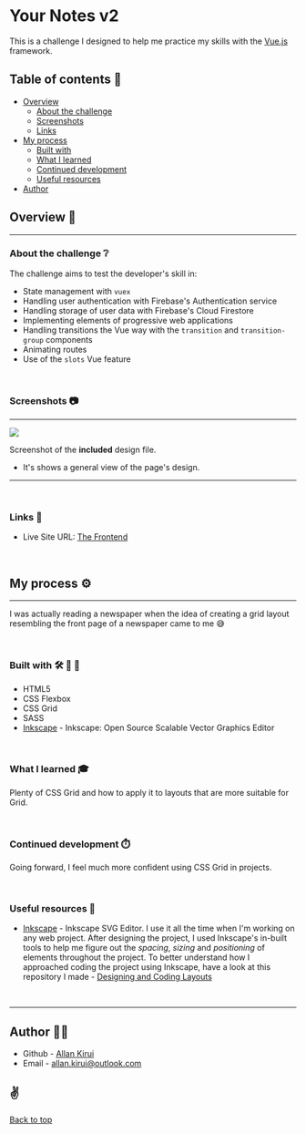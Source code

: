# Your Notes v2

This is a challenge I designed to help me practice my skills with the [Vue.js](https://v3.vuejs.org) framework.

<!-- Note that the Table of contents links don't work offline because
    of the use of emojis. They do however work online on GitHub

    https://github.com/thlorenz/anchor-markdown-header/issues/36
-->

## Table of contents 📖

- [Overview](#overview-)
  - [About the challenge](#about-the-challenge-)
  - [Screenshots](#screenshots-)
  - [Links](#links-)
- [My process](#my-process-gear)
  - [Built with](#built-with-hammer_and_wrench-pencil-triangular_ruler)
  - [What I learned](#what-i-learned-)
  - [Continued development](#continued-development-stopwatch)
  - [Useful resources](#useful-resources-)
- [Author](#author-)

## Overview 🔎

---

### About the challenge ❔

The challenge aims to test the developer's skill in:

- State management with `vuex`
- Handling user authentication with Firebase's Authentication service
- Handling storage of user data with Firebase's Cloud Firestore
- Implementing elements of progressive web applications
- Handling transitions the Vue way with the `transition` and `transition-group` components
- Animating routes
- Use of the `slots` Vue feature

<br/>

### Screenshots 📷

---

![](./assets/images/markdown_images/1.png)

Screenshot of the **included** design file.

- It's shows a general view of the page's design.

---

<br/>

### Links 🔗

- Live Site URL: [The Frontend](https://allankirui.github.io/the-frontend/)

<br/>

## My process :gear:

---

I was actually reading a newspaper when the idea of creating a grid layout resembling the front page of a newspaper came to me 😅

<br/>

### Built with :hammer_and_wrench: :pencil: :triangular_ruler:

- HTML5
- CSS Flexbox
- CSS Grid
- SASS
- [Inkscape](https://inkscape.org) - Inkscape: Open Source Scalable Vector Graphics Editor

<br/>

### What I learned 🎓

Plenty of CSS Grid and how to apply it to layouts that are more suitable for Grid.

<br/>

### Continued development :stopwatch:

Going forward, I feel much more confident using CSS Grid in projects.

<br>

### Useful resources 💎

- [Inkscape](https://inkscape.org) - Inkscape SVG Editor. I use it all the time when I'm working on any web project. After designing the project, I used Inkscape's in-built tools to help me figure out the _spacing_, _sizing_ and _positioning_ of elements throughout the project. To better understand how I approached coding the project using Inkscape, have a look at this repository I made - [Designing and Coding Layouts](https://github.com/AllanKirui/designing-and-coding-layouts)

<br>

---

## Author ✍🏾

- Github - [Allan Kirui](https://www.github.com/AllanKirui)
- Email - <allan.kirui@outlook.com>

## ✌️

[Back to top](#the-frontend-epaper)
